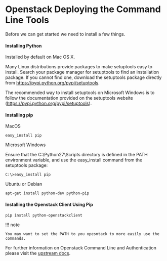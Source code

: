 # Openstack Deploying the Command Line Tools

Before we can get started we need to install a few things.

#### Installing Python

Installed by default on Mac OS X.

Many Linux distributions provide packages to make setuptools easy to install. Search your package manager for setuptools to find an installation package. If you cannot find one, download the setuptools package directly from https://pypi.python.org/pypi/setuptools.

The recommended way to install setuptools on Microsoft Windows is to follow the documentation provided on the setuptools website (https://pypi.python.org/pypi/setuptools).


#### Installing pip

MacOS

``` shell
easy_install pip
```

Microsoft Windows

Ensure that the C:\Python27\Scripts directory is defined in the PATH environment variable, and use the easy_install command from the setuptools package:

``` shell
C:\>easy_install pip
```

Ubuntu or Debian

``` shell
apt-get install python-dev python-pip
```

#### Installing the Openstack Client Using Pip

``` shell
pip install python-openstackclient
```

!!! note

    You may want to set the PATH to you opesntack to more easily use the commands.


For further information on Openstack Command Line and Authentication please visit the [upstream docs](https://docs.openstack.org/python-openstackclient/latest/cli/man/openstack.html).
